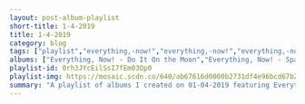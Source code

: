 ```yaml
---
layout: post-album-playlist
short-title: 1-4-2019
title: 1-4-2019
category: blog
tags: ["playlist","everything,-now!","everything,-now!","everything,-now!","el-ten-eleven","cymbals-eat-guitars","cymbals-eat-guitars","cloud-nothings","wavves,-cloud-nothings"]
albums: ["Everything, Now! - Do It On the Moon","Everything, Now! - Spatially Severed","Everything, Now! - Sunshine Of Doom","El Ten Eleven - Banker's Hill","Cymbals Eat Guitars - Pretty Years","Cymbals Eat Guitars - Why There Are Mountains","Cloud Nothings - Last Building Burning","Wavves, Cloud Nothings - No Life for Me"]
playlist-id: 0rh3JYcEilSsI7fEm03Op0
playlist-img: https://mosaic.scdn.co/640/ab67616d0000b2731df4e96bcd67b209e9bee3f8ab67616d0000b2732d8f56592fab83854b7cfde4ab67616d0000b27344464554945118903e928fa4ab67616d0000b2734ff86190c07e8d8d8dcbb90b
summary: "A playlist of albums I created on 01-04-2019 featuring Everything, Now!, Everything, Now!, Everything, Now!, El Ten Eleven, Cymbals Eat Guitars, Cymbals Eat Guitars, Cloud Nothings, and Wavves, Cloud Nothings."
---
```

